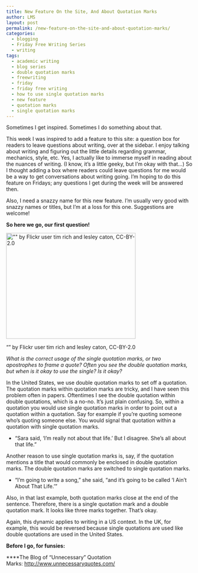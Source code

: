 ```yaml
---
title: New Feature On the Site, And About Quotation Marks
author: LMS
layout: post
permalink: /new-feature-on-the-site-and-about-quotation-marks/
categories:
  - blogging
  - Friday Free Writing Series
  - writing
tags:
  - academic writing
  - blog series
  - double quotation marks
  - freewriting
  - friday
  - friday free writing
  - how to use single quotation marks
  - new feature
  - quotation marks
  - single quotation marks
---
```

Sometimes I get inspired. Sometimes I do something about that.

This week I was inspired to add a feature to this site: a question box for readers to leave questions about writing, over at the sidebar. I enjoy talking about writing and figuring out the little details regarding grammar, mechanics, style, etc. Yes, I actually like to immerse myself in reading about the nuances of writing. (I know, it&#8217;s a little geeky, but I&#8217;m okay with that&#8230;) So I thought adding a box where readers could leave questions for me would be a way to get conversations about writing going. I&#8217;m hoping to do this feature on Fridays; any questions I get during the week will be answered then.

Also, I need a snazzy name for this new feature. I&#8217;m usually very good with snazzy names or titles, but I&#8217;m at a loss for this one. Suggestions are welcome!

**So here we go, our first question!**

<div id="attachment_1326" class="wp-caption alignright" style="width: 360px">
  <a href="http://www.flickr.com/photos/timrich26/5352250421/in/photolist-99XFzF-9E1pX1-83PrdU-8fLMrD-cWnwJb-8H2EaP-8gSXiu-cSxLGo-8DY1FU-cUkwzf-a4kqjP-cpVJr9-am47H8-ag1xjX-aiDPpR-amHcKc-7JEVbE-bHRujM-93gLtw-7PwhSn-asrheA-9hgz3g-cvb39N/"><img class=" wp-image-1326 " alt="&quot;&quot; by Flickr user tim rich and lesley caton, CC-BY-2.0" src="http://www.lianamsilvaford.com/wp-content/uploads/2013/06/5352250421_6d1026fd3e.jpg" width="350" height="286" /></a>
  
  <p class="wp-caption-text">
    &#8220;&#8221; by Flickr user tim rich and lesley caton, CC-BY-2.0
  </p>
</div>

*What is the correct usage of the single quotation marks, or two apostrophes to frame a quote? Often you see the double quotation marks, but when is it okay to use the single? Is it okay?*

In the United States, we use double quotation marks to set off a quotation. The quotation marks within quotation marks are tricky, and I have seen this problem often in papers. Oftentimes I see the double quotation within double quotations, which is a no-no. It&#8217;s just plain confusing. So, within a quotation you would use single quotation marks in order to point out a quotation within a quotation. Say for example if you&#8217;re quoting someone who&#8217;s quoting someone else. You would signal that quotation within a quotation with single quotation marks.

  * &#8220;Sara said, &#8216;I&#8217;m really not about that life.&#8217; But I disagree. She&#8217;s all about that life.&#8221;

Another reason to use single quotation marks is, say, if the quotation mentions a title that would commonly be enclosed in double quotation marks. The double quotation marks are switched to single quotation marks.

  * &#8220;I&#8217;m going to write a song,&#8221; she said, &#8220;and it&#8217;s going to be called &#8216;I Ain&#8217;t About That Life.&#8217;&#8221;

Also, in that last example, both quotation marks close at the end of the sentence. Therefore, there is a single quotation mark and a double quotation mark. It looks like three marks together. That&#8217;s okay.

Again, this dynamic applies to writing in a US context. In the UK, for example, this would be reversed because single quotations are used like double quotations are used in the United States.

**Before I go, for funsies:**

****The Blog of &#8220;Unnecessary&#8221; Quotation Marks: <http://www.unnecessaryquotes.com/>